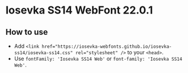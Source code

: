 # Iosevka SS14 WebFont 22.0.1

## How to use

- Add `<link href="https://iosevka-webfonts.github.io/iosevka-ss14/iosevka-ss14.css" rel="stylesheet" />` to your `<head>`.
- Use `fontFamily: 'Iosevka SS14 Web'` or `font-family: 'Iosevka SS14 Web'`.
